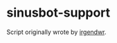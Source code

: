# sinusbot-support
Script originally wrote by [irgendwr](https://github.com/irgendwr/sinusbot-scripts).